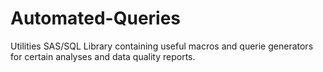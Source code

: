 # Automated-Queries
Utilities SAS/SQL Library containing useful macros and querie generators for certain analyses and data quality reports.
